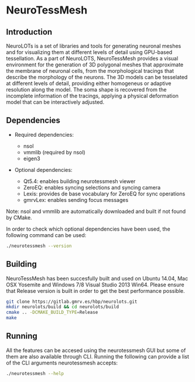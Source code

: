 NeuroTessMesh 
=====================================================

## Introduction
NeuroLOTs is a set of libraries and tools for generating neuronal meshes and for 
visualizing them at different levels of detail using GPU-based tessellation.
As a part of NeuroLOTS, NeuroTessMesh provides a visual environment for the 
generation of 3D polygonal meshes that approximate the membrane of neuronal 
cells, from the morphological tracings that describe the morphology of the 
neurons. The 3D models can be tesselated at different levels of detail, 
providing either homogeneus or adaptive resolution along the model. The soma 
shape is recovered from the incomplete information of the tracings, applying a 
physical deformation model that can be interactively adjusted.

## Dependencies

* Required dependencies:
    * nsol
    * vmmlib (required by nsol)
    * eigen3

* Optional dependencies:
    * Qt5.4: enables building neurotessmesh viewer
    * ZeroEQ: enables syncing selections and syncing camera
    * Lexis: provides de base vocabulary for ZeroEQ for sync operations
    * gmrvLex: enables sending focus messages

Note: nsol and vmmlib are automatically downloaded and built if not found by 
CMake.

In order to check which optional dependencies have been used, the following 
command can be used:

```bash 
./neurotessmesh --version
```

## Building

NeuroTessMesh has been succesfully built and used on Ubuntu 14.04, Mac OSX Yosemite
and Windows 7/8 Visual Studio 2013 Win64. Please ensure that Release version is
built in order to get the best performance possible.

```bash
git clone https://gitlab.gmrv.es/hbp/neurolots.git
mkdir neurolots/build && cd neurolots/build
cmake .. -DCMAKE_BUILD_TYPE=Release
make
```

## Running

All the features can be accesed using the neurotessmesh GUI but some of them
are also available through CLI. Running the following can provide a list of
the CLI arguments neurotessmesh accepts:

```bash 
./neurotessmesh --help
```